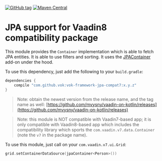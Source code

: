 [![GitHub tag](https://img.shields.io/github/tag/mvysny/vaadin-on-kotlin.svg)](https://github.com/mvysny/vaadin-on-kotlin/tags)
[![Maven Central](https://maven-badges.herokuapp.com/maven-central/eu.vaadinonkotlin/vok-framework-jpa-compat7/badge.svg)](https://maven-badges.herokuapp.com/maven-central/eu.vaadinonkotlin/vok-framework-jpa-compat7)
# JPA support for Vaadin8 compatibility package

This module provides the `Container` implementation which is able to fetch JPA entities. It is able
to use filters and sorting. It uses the [JPAContainer](https://vaadin.com/directory/component/vaadin-jpacontainer)
add-on under the hood.

To use this dependency, just add the following to your `build.gradle`:

```groovy
dependencies {
    compile "com.github.vok:vok-framework-jpa-compat7:x.y.z"
}
```

> Note: obtain the newest version from the release name, and the tag name as well: [https://github.com/mvysny/vaadin-on-kotlin/releases](https://github.com/mvysny/vaadin-on-kotlin/releases)

> Note: this module is NOT compatible with Vaadin7-based app; it is only compatible with Vaadin8-based app which
includes the compatibility library which sports the `com.vaadin.v7.data.Container` (note the `v7` in the package name).

To use this module, just call on your `com.vaadin.v7.ui.Grid`:

```kotlin
grid.setContainerDataSource(jpaContainer<Person>())
```
